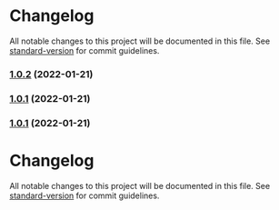 # Changelog

All notable changes to this project will be documented in this file. See [standard-version](https://github.com/conventional-changelog/standard-version) for commit guidelines.

### [1.0.2](https://github.com/Codeh4ck/Keep3r-cli-Keep3rLiquidityManagerJob/compare/v1.0.1...v1.0.2) (2022-01-21)

### [1.0.1](https://github.com/Codeh4ck/Keep3r-cli-Keep3rLiquidityManagerJob/compare/v1.0.0...v1.0.1) (2022-01-21)

### [1.0.1](https://github.com/Codeh4ck/Keep3r-cli-Keep3rLiquidityManagerJob/compare/v1.0.2...v1.0.1) (2022-01-21)

# Changelog

All notable changes to this project will be documented in this file. See [standard-version](https://github.com/conventional-changelog/standard-version) for commit guidelines.